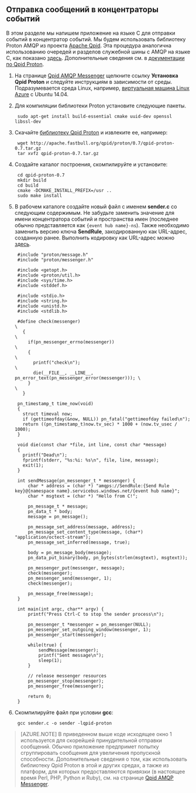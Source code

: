 ## Отправка сообщений в концентраторы событий
В этом разделе мы напишем приложение на языке C для отправки событий в концентратор событий. Мы будем использовать библиотеку Proton AMQP из проекта [Apache Qpid](http://qpid.apache.org/). Эта процедура аналогична использованию очередей и разделов служебной шины с AMQP на языке C, как показано [здесь](https://code.msdn.microsoft.com/windowsazure/Using-Apache-Qpid-Proton-C-afd76504). Дополнительные сведения см. в [документации по Qpid Proton](http://qpid.apache.org/proton/index.html).

1. На странице [Qpid AMQP Messenger](http://qpid.apache.org/components/messenger/index.html) щелкните ссылку **Установка Qpid Proton** и следуйте инструкциям в зависимости от среды. Подразумевается среда Linux, например, [виртуальная машина Linux Azure](../articles/virtual-machines-linux-tutorial.md) с Ubuntu 14.04.

2. Для компиляции библиотеки Proton установите следующие пакеты.

		sudo apt-get install build-essential cmake uuid-dev openssl libssl-dev

3. Скачайте [библиотеку Qpid Proton](http://qpid.apache.org/proton/index.html) и извлеките ее, например:

		wget http://apache.fastbull.org/qpid/proton/0.7/qpid-proton-0.7.tar.gz
		tar xvfz qpid-proton-0.7.tar.gz

4. Создайте каталог построения, скомпилируйте и установите:

		cd qpid-proton-0.7
		mkdir build
		cd build
		cmake -DCMAKE_INSTALL_PREFIX=/usr ..
		sudo make install

5. В рабочем каталоге создайте новый файл с именем **sender.c** со следующим содержимым. Не забудьте заменить значение для имени концентратора событий и пространства имен (последнее обычно представляется как `{event hub name}-ns`). Также необходимо заменить версию ключа **SendRule**, закодированную как URL-адрес, созданную ранее. Выполнить кодировку как URL-адрес можно [здесь](http://www.w3schools.com/tags/ref_urlencode.asp).

		#include "proton/message.h"
		#include "proton/messenger.h"

		#include <getopt.h>
		#include <proton/util.h>
		#include <sys/time.h>
		#include <stddef.h>

		#include <stdio.h>
		#include <string.h>
		#include <unistd.h>
		#include <stdlib.h>

		#define check(messenger)                                                     \
		  {                                                                          \
		    if(pn_messenger_errno(messenger))                                        \
		    {                                                                        \
		      printf("check\n");													 \
		      die(__FILE__, __LINE__, pn_error_text(pn_messenger_error(messenger))); \
		    }                                                                        \
		  }  

		pn_timestamp_t time_now(void)
		{
		  struct timeval now;
		  if (gettimeofday(&now, NULL)) pn_fatal("gettimeofday failed\n");
		  return ((pn_timestamp_t)now.tv_sec) * 1000 + (now.tv_usec / 1000);
		}  

		void die(const char *file, int line, const char *message)
		{
		  printf("Dead\n");
		  fprintf(stderr, "%s:%i: %s\n", file, line, message);
		  exit(1);
		}

		int sendMessage(pn_messenger_t * messenger) {
			char * address = (char *) "amqps://SendRule:{Send Rule key}@{namespace name}.servicebus.windows.net/{event hub name}";
			char * msgtext = (char *) "Hello from C!";

			pn_message_t * message;
			pn_data_t * body;
			message = pn_message();

			pn_message_set_address(message, address);
			pn_message_set_content_type(message, (char*) "application/octect-stream");
			pn_message_set_inferred(message, true);

			body = pn_message_body(message);
			pn_data_put_binary(body, pn_bytes(strlen(msgtext), msgtext));

			pn_messenger_put(messenger, message);
			check(messenger);
			pn_messenger_send(messenger, 1);
			check(messenger);

			pn_message_free(message);
		}

		int main(int argc, char** argv) {
			printf("Press Ctrl-C to stop the sender process\n");

			pn_messenger_t *messenger = pn_messenger(NULL);
			pn_messenger_set_outgoing_window(messenger, 1);
			pn_messenger_start(messenger);

			while(true) {
				sendMessage(messenger);
				printf("Sent message\n");
				sleep(1);
			}

			// release messenger resources
			pn_messenger_stop(messenger);
			pn_messenger_free(messenger);

			return 0;
		}

6. Скомпилируйте файл при условии **gcc**:

		gcc sender.c -o sender -lqpid-proton

> [AZURE.NOTE] В приведенном выше коде исходящее окно 1 используется для скорейшей принудительной отправки сообщений. Обычно приложение предпримет попытку сгруппировать сообщения для увеличения пропускной способности. Дополнительные сведения о том, как использовать библиотеку Qpid Proton в этой и других средах, а также из платформ, для которых предоставляются привязки (в настоящее время Perl, PHP, Python и Ruby), см. на странице [Qpid AMQP Messenger](http://qpid.apache.org/components/messenger/index.html).


<!--HONumber=52-->
